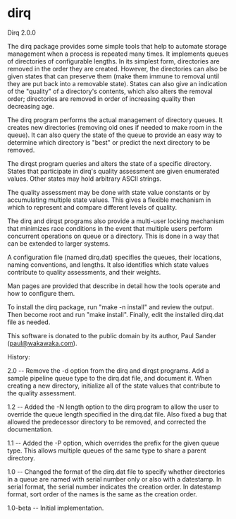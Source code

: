 # dirq

Dirq 2.0.0

The dirq package provides some simple tools that help to automate storage
management when a process is repeated many times.  It implements queues
of directories of configurable lengths.  In its simplest form, directories
are removed in the order they are created.  However, the directories can
also be given states that can preserve them (make them immune to removal
until they are put back into a removable state).  States can also give an
indication of the "quality" of a directory's contents, which also alters
the removal order; directories are removed in order of increasing quality
then decreasing age.

The dirq program performs the actual management of directory queues.  It
creates new directories (removing old ones if needed to make room in the
queue).  It can also query the state of the queue to provide an easy way
to determine which directory is "best" or predict the next directory to
be removed.

The dirqst program queries and alters the state of a specific directory.
States that participate in dirq's quality assessment are given enumerated
values.  Other states may hold arbitrary ASCII strings.

The quality assessment may be done with state value constants or by
accumulating multiple state values.  This gives a flexible mechanism
in which to represent and compare different levels of quality.

The dirq and dirqst programs also provide a multi-user locking mechanism
that minimizes race conditions in the event that multiple users perform
concurrent operations on queue or a directory.  This is done in a way that
can be extended to larger systems.

A configuration file (named dirq.dat) specifies the queues, their locations,
naming conventions, and lengths.  It also identifies which state values
contribute to quality assessments, and their weights.

Man pages are provided that describe in detail how the tools operate and
how to configure them.

To install the dirq package, run "make -n install" and review the output.
Then become root and run "make install".  Finally, edit the installed
dirq.dat file as needed.

This software is donated to the public domain by its author, Paul Sander
(paul@wakawaka.com).

History:

2.0 -- Remove the -d option from the dirq and dirqst programs.  Add
       a sample pipeline queue type to the dirq.dat file, and document it.
       When creating a new directory, initialize all of the state values
       that contribute to the quality assessment.

1.2 -- Added the -N length option to the dirq program to allow the user to
       override the queue length specified in the dirq.dat file.  Also fixed
       a bug that allowed the predecessor directory to be removed, and
       corrected the documentation.

1.1 -- Added the -P option, which overrides the prefix for the given queue
       type.  This allows multiple queues of the same type to share a parent
       directory.

1.0 -- Changed the format of the dirq.dat file to specify whether directories
       in a queue are named with serial number only or also with a datestamp.
       In serial format, the serial number indicates the creation order.  In
       datestamp format, sort order of the names is the same as the creation
       order.

1.0-beta -- Initial implementation.
